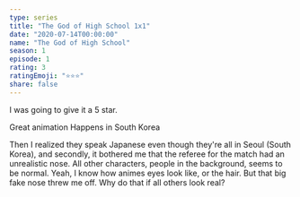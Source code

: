 ```yaml
---
type: series
title: "The God of High School 1x1"
date: "2020-07-14T00:00:00"
name: "The God of High School"
season: 1
episode: 1
rating: 3
ratingEmoji: "⭐️⭐️⭐️"
share: false
---
```


I was going to give it a 5 star.

Great animation
Happens in South Korea

Then I realized they speak Japanese even though they're all in Seoul (South Korea), and secondly, it bothered me that the referee for the match had an unrealistic nose. All other characters, people in the background, seems to be normal. Yeah, I know how animes eyes look like, or the hair. But that big fake nose threw me off. Why do that if all others look real?
